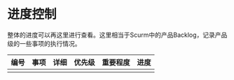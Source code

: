 # 进度控制

整体的进度可以再这里进行查看。这里相当于Scurm中的产品Backlog，记录产品级的一些事项的执行情况。

|编号|事项|详细|优先级|重要程度|进度|
|---|---|---|---|---|---|
|||||||